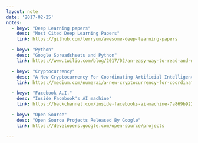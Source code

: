 ```yaml
---
layout: note
date: '2017-02-25'
notes:
  - keyw: "Deep Learning papers"
    desc: "Most Cited Deep Learning Papers"
    link: https://github.com/terryum/awesome-deep-learning-papers

  - keyw: "Python"
    desc: "Google Spreadsheets and Python"
    link: https://www.twilio.com/blog/2017/02/an-easy-way-to-read-and-write-to-a-google-spreadsheet-in-python.html

  - keyw: "Cryptocurrency"
    desc: "A New Cryptocurrency For Coordinating Artificial Intelligence on Numerai"
    link: https://medium.com/numerai/a-new-cryptocurrency-for-coordinating-artificial-intelligence-on-numerai-9251a131419a#.x22bi9f0k

  - keyw: "Facebook A.I."
    desc: "Inside Facebook's AI machine"
    link: https://backchannel.com/inside-facebooks-ai-machine-7a869b922ea7#.mrqydh2jx

  - keyw: "Open Source"
    desc: "Open Source Projects Released By Google"
    link: https://developers.google.com/open-source/projects

---
```

